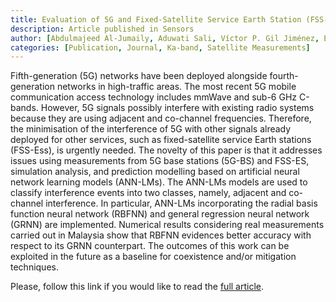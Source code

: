 ```yaml
---
title: Evaluation of 5G and Fixed-Satellite Service Earth Station (FSS-ES) Downlink Interference Based on Artificial Neural Network Learning Models (ANN-LMS)
description: Article published in Sensors
author: [Abdulmajeed Al-Jumaily, Aduwati Sali, Víctor P. Gil Jiménez, Eva Lagunas, Fatin Mohd Ikhsan Natrah, Fernando Pérez Fontán, Yaseein Soubhi Hussein, Mandeep Jit Singh, Fazdliana Samat, Harith Aljumaily, Dhiya Al-Jumeily]
categories: [Publication, Journal, Ka-band, Satellite Measurements]
---
```

Fifth-generation (5G) networks have been deployed alongside fourth-generation networks in high-traffic areas. The most recent 5G mobile communication access technology includes mmWave and sub-6 GHz C-bands. However, 5G signals possibly interfere with existing radio systems because they are using adjacent and co-channel frequencies. Therefore, the minimisation of the interference of 5G with other signals already deployed for other services, such as fixed-satellite service Earth stations (FSS-Ess), is urgently needed. The novelty of this paper is that it addresses issues using measurements from 5G base stations (5G-BS) and FSS-ES, simulation analysis, and prediction modelling based on artificial neural network learning models (ANN-LMs). The ANN-LMs models are used to classify interference events into two classes, namely, adjacent and co-channel interference. In particular, ANN-LMs incorporating the radial basis function neural network (RBFNN) and general regression neural network (GRNN) are implemented. Numerical results considering real measurements carried out in Malaysia show that RBFNN evidences better accuracy with respect to its GRNN counterpart. The outcomes of this work can be exploited in the future as a baseline for coexistence and/or mitigation techniques.

Please, follow this link if you would like to read the [full article](https://doi.org/10.3390/s23136175).
